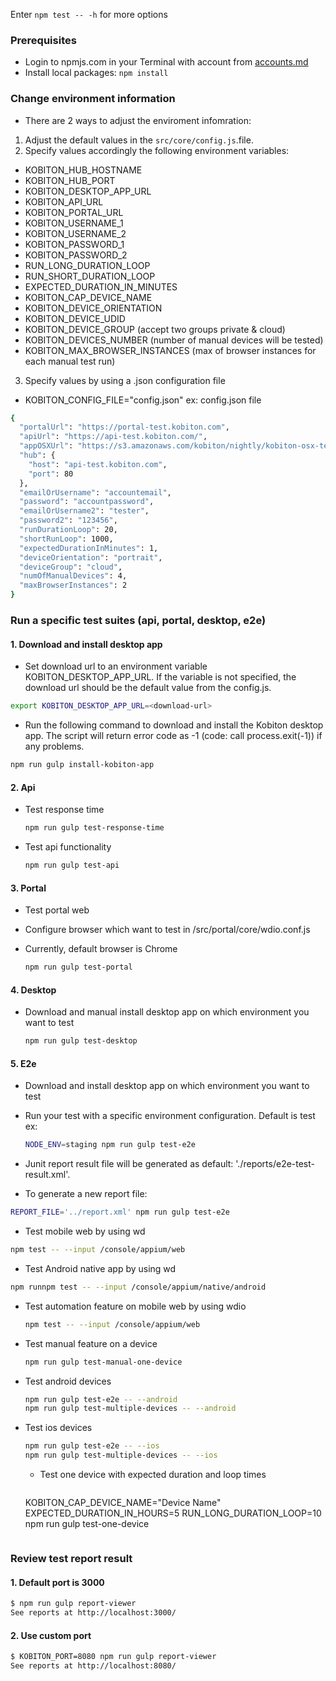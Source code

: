 Enter `npm test -- -h` for more options

### Prerequisites
 * Login to npmjs.com in your Terminal with account from [accounts.md](https://github.com/kobiton/docs/blob/master/team/accounts.md)
 * Install local packages:  `npm install`

### Change environment information
 * There are 2 ways to adjust the enviroment infomration:
  1. Adjust the default values in the `src/core/config.js`.file.
  2. Specify values accordingly the following environment variables:
  * KOBITON_HUB_HOSTNAME
  * KOBITON_HUB_PORT
  * KOBITON_DESKTOP_APP_URL
  * KOBITON_API_URL
  * KOBITON_PORTAL_URL
  * KOBITON_USERNAME_1
  * KOBITON_USERNAME_2
  * KOBITON_PASSWORD_1
  * KOBITON_PASSWORD_2
  * RUN_LONG_DURATION_LOOP
  * RUN_SHORT_DURATION_LOOP
  * EXPECTED_DURATION_IN_MINUTES
  * KOBITON_CAP_DEVICE_NAME
  * KOBITON_DEVICE_ORIENTATION
  * KOBITON_DEVICE_UDID
  * KOBITON_DEVICE_GROUP (accept two groups private & cloud)
  * KOBITON_DEVICES_NUMBER (number of manual devices will be tested)
  * KOBITON_MAX_BROWSER_INSTANCES (max of browser instances for each manual test run)
  3. Specify values by using a .json configuration file
  * KOBITON_CONFIG_FILE="config.json"
  ex: config.json file

  ```bash
  {
    "portalUrl": "https://portal-test.kobiton.com",
    "apiUrl": "https://api-test.kobiton.com/",
    "appOSXUrl": "https://s3.amazonaws.com/kobiton/nightly/kobiton-osx-test.dmg",
    "hub": {
      "host": "api-test.kobiton.com",
      "port": 80
    },
    "emailOrUsername": "accountemail",
    "password": "accountpassword",
    "emailOrUsername2": "tester",
    "password2": "123456",
    "runDurationLoop": 20,
    "shortRunLoop": 1000,
    "expectedDurationInMinutes": 1,
    "deviceOrientation": "portrait",
    "deviceGroup": "cloud",
    "numOfManualDevices": 4,
    "maxBrowserInstances": 2
  }
  ```

### Run a specific test suites (api, portal, desktop, e2e)
#### 1. Download and install desktop app
 * Set download url to an environment variable KOBITON_DESKTOP_APP_URL. If the variable is not specified, the download url should be the default value from the config.js.

 ```bash
 export KOBITON_DESKTOP_APP_URL=<download-url>
 ```
 * Run the following command to download and install the Kobiton desktop app. The script will  return error code as -1 (code: call process.exit(-1)) if any problems.

 ```bash
 npm run gulp install-kobiton-app
 ```

#### 2. Api
 * Test response time

   ```bash
   npm run gulp test-response-time
   ```
 * Test api functionality

   ```bash
   npm run gulp test-api
   ```

#### 3. Portal
 * Test portal web
 * Configure browser which want to test in /src/portal/core/wdio.conf.js
 * Currently, default browser is Chrome

   ```bash
   npm run gulp test-portal
   ```

#### 4. Desktop
 * Download and manual install desktop app on which environment you want to test

   ```bash
   npm run gulp test-desktop
   ```

#### 5. E2e
 * Download and install desktop app on which environment you want to test
 * Run your test with a specific environment configuration. Default is test ex:

   ```bash
   NODE_ENV=staging npm run gulp test-e2e
   ```
 * Junit report result file will be generated as default: './reports/e2e-test-result.xml'.
 * To generate a new report file:

  ```bash
  REPORT_FILE='../report.xml' npm run gulp test-e2e
  ```
 * Test mobile web by using wd

 ```bash
 npm test -- --input /console/appium/web
 ```
 * Test Android native app by using wd

 ```bash
 npm runnpm test -- --input /console/appium/native/android
 ```
 * Test automation feature on mobile web by using wdio

   ```bash
   npm test -- --input /console/appium/web
   ```

* Test manual feature on a device

   ```bash
   npm run gulp test-manual-one-device
   ```

* Test android devices

  ```bash
  npm run gulp test-e2e -- --android
  npm run gulp test-multiple-devices -- --android
  ```

* Test ios devices

  ```bash
  npm run gulp test-e2e -- --ios
  npm run gulp test-multiple-devices -- --ios
  ```

  * Test one device with expected duration and loop times

    ```bash
  KOBITON_CAP_DEVICE_NAME="Device Name"  EXPECTED_DURATION_IN_HOURS=5 RUN_LONG_DURATION_LOOP=10 npm run gulp test-one-device
    ```

### Review test report result
#### 1. Default port is 3000

  ```bash
  $ npm run gulp report-viewer
  See reports at http://localhost:3000/
  ```

#### 2. Use custom port

  ```bash
  $ KOBITON_PORT=8080 npm run gulp report-viewer
  See reports at http://localhost:8080/
  ```
